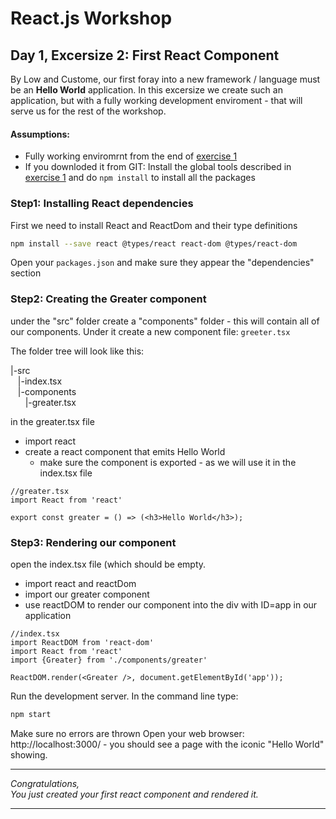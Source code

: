 # React.js Workshop


## Day 1, Excersize 2: First React Component
By Low and Custome, our first foray into a new framework / language must be an **Hello World** application.
In this excersize we create such an application, but with a fully working development enviroment - that will serve us for the rest of the workshop.

#### Assumptions:
 - Fully working enviromrnt from the end of [exercise 1][RWS_EX1]
 - If you downloded it from GIT: Install the global tools described in [exercise 1][RWS_EX1] and do `npm install` to install all the packages 

### Step1: Installing React dependencies
First we need to install React and ReactDom and their type definitions

```sh
npm install --save react @types/react react-dom @types/react-dom 
```
Open your `packages.json` and make sure they appear the "dependencies" section

### Step2: Creating the Greater component
under the "src" folder create a "components" folder - this will contain all of our components.
Under it create a new component file: `greeter.tsx`

The folder tree will look like this:
<div>|-src </div>
<div>&nbsp; &nbsp;|-index.tsx</div>
<div>&nbsp; &nbsp;|-components</div>
<div>&nbsp; &nbsp;&nbsp; &nbsp;|-greater.tsx</div>

in the greater.tsx file
- import react
- create a react component that emits Hello World
    - make sure the component is exported - as we will use it in the index.tsx file

```
//greater.tsx
import React from 'react'

export const greater = () => (<h3>Hello World</h3>); 
```

### Step3: Rendering our component
open the index.tsx file (which should be empty.
- import react and reactDom
- import our greater component
- use reactDOM to render our component into the div with ID=app in our application
```
//index.tsx
import ReactDOM from 'react-dom'
import React from 'react'
import {Greater} from './components/greater'

ReactDOM.render(<Greater />, document.getElementById('app'));
```


Run the development server. In the command line type:
```sh
npm start
```
Make sure no errors are thrown
Open your web browser: http://localhost:3000/  - you should see a page with the iconic "Hello World" showing.

<hr/>
<em>Congratulations,</em><br/>
<em>You just created your first react component and rendered it.</em>
<hr/>


   [RWS_EX1]: <https://github.com/nirrotsh/reactjs_workshop/tree/master/day01/ex1>
   
